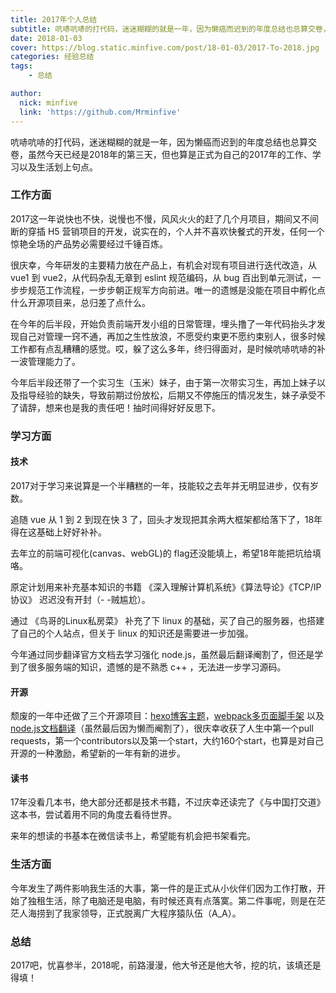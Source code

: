 ```yaml
---
title: 2017年个人总结
subtitle: 吭哧吭哧的打代码，迷迷糊糊的就是一年，因为懒癌而迟到的年度总结也总算交卷，虽然今天已经是2018年的第三天，但也算是正式为自己的2017年的工作、学习以及生活划上句点。
date: 2018-01-03
cover: https://blog.static.minfive.com/post/18-01-03/2017-To-2018.jpg
categories: 经验总结
tags:
    - 总结

author:
  nick: minfive
  link: 'https://github.com/Mrminfive'
---
```


吭哧吭哧的打代码，迷迷糊糊的就是一年，因为懒癌而迟到的年度总结也总算交卷，虽然今天已经是2018年的第三天，但也算是正式为自己的2017年的工作、学习以及生活划上句点。

### 工作方面

2017这一年说快也不快，说慢也不慢，风风火火的赶了几个月项目，期间又不间断的穿插 H5 营销项目的开发，说实在的，个人并不喜欢快餐式的开发，任何一个惊艳全场的产品势必需要经过千锤百炼。

很庆幸，今年研发的主要精力放在产品上，有机会对现有项目进行迭代改造，从 vue1 到 vue2，从代码杂乱无章到 eslint 规范编码，从 bug 百出到单元测试，一步步规范工作流程，一步步朝正规军方向前进。唯一的遗憾是没能在项目中孵化点什么开源项目来，总归差了点什么。

在今年的后半段，开始负责前端开发小组的日常管理，埋头撸了一年代码抬头才发现自己对管理一窍不通，再加之生性放浪，不愿受约束更不愿约束别人，很多时候工作都有点乱糟糟的感觉。哎，躲了这么多年，终归得面对，是时候吭哧吭哧的补一波管理能力了。

今年后半段还带了一个实习生（玉米）妹子，由于第一次带实习生，再加上妹子以及指导经验的缺失，导致前期过份放松，后期又不停施压的情况发生，妹子承受不了请辞，想来也是我的责任吧！抽时间得好好反思下。

### 学习方面

#### 技术

2017对于学习来说算是一个半糟糕的一年，技能较之去年并无明显进步，仅有岁数。

追随 vue 从 1 到 2 到现在快 3 了，回头才发现把其余两大框架都给落下了，18年得在这基础上好好补补。

去年立的前端可视化(canvas、webGL)的 flag还没能填上，希望18年能把坑给填咯。 

原定计划用来补充基本知识的书籍 《深入理解计算机系统》《算法导论》《TCP/IP协议》 迟迟没有开封（- -贼尴尬）。

通过 《鸟哥的Linux私房菜》 补充了下 linux 的基础，买了自己的服务器，也搭建了自己的个人站点，但关于 linux 的知识还是需要进一步加强。

今年通过同步翻译官方文档去学习强化 node.js，虽然最后翻译阉割了，但还是学到了很多服务端的知识，遗憾的是不熟悉 c++ ，无法进一步学习源码。

#### 开源

颓废的一年中还做了三个开源项目：[hexo博客主题](https://github.com/Mrminfive/hexo-theme-skapp)，[webpack多页面脚手架](https://github.com/Mrminfive/vue-multiple-page) 以及 [node.js文档翻译](https://github.com/Mrminfive/nodejs.doc.cn)（虽然最后因为懒而阉割了），很庆幸收获了人生中第一个pull requests，第一个contributors以及第一个start，大约160个start，也算是对自己开源的一种激励，希望新的一年有新的进步。

#### 读书

17年没看几本书，绝大部分还都是技术书籍，不过庆幸还读完了《与中国打交道》这本书，尝试着用不同的角度去看待世界。

来年的想读的书基本在微信读书上，希望能有机会把书架看完。

### 生活方面

今年发生了两件影响我生活的大事，第一件的是正式从小伙伴们因为工作打散，开始了独租生活，除了电脑还是电脑，有时候还真有点落寞。第二件事呢，则是在茫茫人海捞到了我家领导，正式脱离广大程序猿队伍（A_A）。

### 总结

2017吧，忧喜参半，2018呢，前路漫漫，他大爷还是他大爷，挖的坑，该填还是得填！
